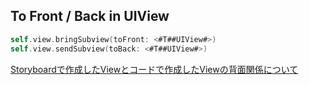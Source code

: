 ## To Front / Back in UIView

```swift
self.view.bringSubview(toFront: <#T##UIView#>)
self.view.sendSubview(toBack: <#T##UIView#>)
```

[Storyboardで作成したViewとコードで作成したViewの背面関係について](https://qiita.com/yotsu7/items/fd544bea7dbd219effe5)
